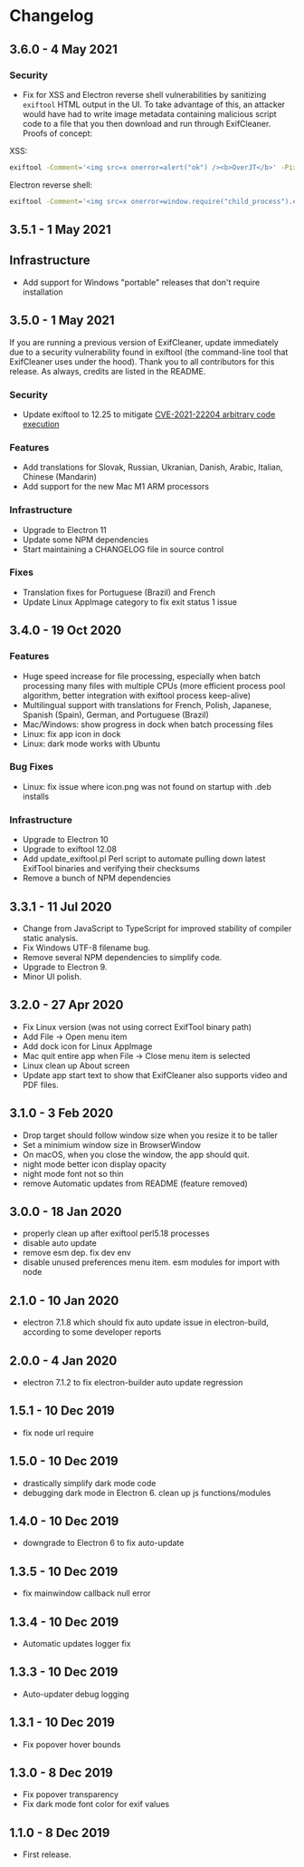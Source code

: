# Changelog

## 3.6.0 - 4 May 2021

### Security

- Fix for XSS and Electron reverse shell vulnerabilities by sanitizing `exiftool` HTML output in the UI. To take advantage of this, an attacker would have had to write image metadata containing malicious script code to a file that you then download and run through ExifCleaner. Proofs of concept:

XSS:

```bash
exiftool -Comment='<img src=x onerror=alert("ok") /><b>OverJT</b>' -PixelUnits='meters' image.png
```

Electron reverse shell:

```bash
exiftool -Comment='<img src=x onerror=window.require("child_process").exec("/usr/bin/firefox") /><b>OverJT</b>' -PixelUnits='meters' image.png
```

## 3.5.1 - 1 May 2021

## Infrastructure

- Add support for Windows "portable" releases that don't require installation

## 3.5.0 - 1 May 2021

If you are running a previous version of ExifCleaner, update immediately due to a security vulnerability found in exiftool (the command-line tool that ExifCleaner uses under the hood). Thank you to all contributors for this release. As always, credits are listed in the README.

### Security

- Update exiftool to 12.25 to mitigate [CVE-2021-22204 arbitrary code execution](https://twitter.com/wcbowling/status/1385803927321415687)

### Features

- Add translations for Slovak, Russian, Ukranian, Danish, Arabic, Italian, Chinese (Mandarin)
- Add support for the new Mac M1 ARM processors

### Infrastructure

- Upgrade to Electron 11
- Update some NPM dependencies
- Start maintaining a CHANGELOG file in source control

### Fixes

- Translation fixes for Portuguese (Brazil) and French
- Update Linux AppImage category to fix exit status 1 issue

## 3.4.0 - 19 Oct 2020

### Features

- Huge speed increase for file processing, especially when batch processing many files with multiple CPUs (more efficient process pool algorithm, better integration with exiftool process keep-alive)
- Multilingual support with translations for French, Polish, Japanese, Spanish (Spain), German, and Portuguese (Brazil)
- Mac/Windows: show progress in dock when batch processing files
- Linux: fix app icon in dock
- Linux: dark mode works with Ubuntu

### Bug Fixes

- Linux: fix issue where icon.png was not found on startup with .deb installs

### Infrastructure

- Upgrade to Electron 10
- Upgrade to exiftool 12.08
- Add update_exiftool.pl Perl script to automate pulling down latest ExifTool binaries and verifying their checksums
- Remove a bunch of NPM dependencies

## 3.3.1 - 11 Jul 2020

- Change from JavaScript to TypeScript for improved stability of compiler static analysis.
- Fix Windows UTF-8 filename bug.
- Remove several NPM dependencies to simplify code.
- Upgrade to Electron 9.
- Minor UI polish.

## 3.2.0 - 27 Apr 2020

- Fix Linux version (was not using correct ExifTool binary path)
- Add File -> Open menu item
- Add dock icon for Linux AppImage
- Mac quit entire app when File -> Close menu item is selected
- Linux clean up About screen
- Update app start text to show that ExifCleaner also supports video and PDF files.

## 3.1.0 - 3 Feb 2020

- Drop target should follow window size when you resize it to be taller
- Set a minimium window size in BrowserWindow
- On macOS, when you close the window, the app should quit.
- night mode better icon display opacity
- night mode font not so thin
- remove Automatic updates from README (feature removed)

## 3.0.0 - 18 Jan 2020

- properly clean up after exiftool perl5.18 processes
- disable auto update
- remove esm dep. fix dev env
- disable unused preferences menu item. esm modules for import with node

## 2.1.0 - 10 Jan 2020

- electron 7.1.8 which should fix auto update issue in electron-build, according to some developer reports

## 2.0.0 - 4 Jan 2020

- electron 7.1.2 to fix electron-builder auto update regression

## 1.5.1 - 10 Dec 2019

- fix node url require

## 1.5.0 - 10 Dec 2019

- drastically simplify dark mode code
- debugging dark mode in Electron 6. clean up js functions/modules

## 1.4.0 - 10 Dec 2019

- downgrade to Electron 6 to fix auto-update

## 1.3.5 - 10 Dec 2019

- fix mainwindow callback null error

## 1.3.4 - 10 Dec 2019

- Automatic updates logger fix

## 1.3.3 - 10 Dec 2019

- Auto-updater debug logging

## 1.3.1 - 10 Dec 2019

- Fix popover hover bounds

## 1.3.0 - 8 Dec 2019

- Fix popover transparency
- Fix dark mode font color for exif values

## 1.1.0 - 8 Dec 2019

- First release.
